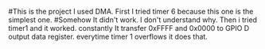 #This is the project I used DMA. First I tried timer 6 because this one is the simplest one.
#Somehow It didn't work. I don't understand why. Then i tried timer1 and it worked. constantly It transfer 0xFFFF and 0x0000 to GPIO D output data register. everytime timer 1 overflows it does that.